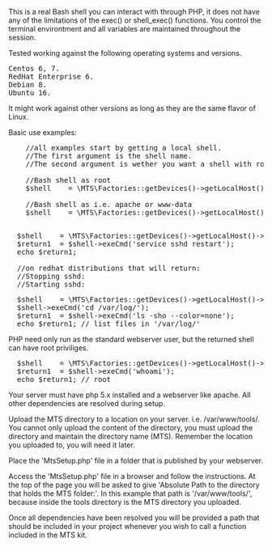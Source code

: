 This is a real Bash shell you can interact with through PHP, it does not have any of the limitations of the exec() or shell_exec() functions. You control the terminal environtment and all variables are maintained throughout the session.

Tested working against the following operating systems and versions.
<pre>
Centos 6, 7.
RedHat Enterprise 6.
Debian 8.
Ubuntu 16.
</pre>

It might work against other versions as long as they are the same flavor of Linux.

Basic use examples:

<pre>
	//all examples start by getting a local shell. 
	//The first argument is the shell name. 
	//The second argument is wether you want a shell with root priviliges
    
    //Bash shell as root
    $shell    = \MTS\Factories::getDevices()->getLocalHost()->getShell('bash', true);
    
    //Bash shell as i.e. apache or www-data
    $shell    = \MTS\Factories::getDevices()->getLocalHost()->getShell('bash', true);
    
</pre>

<pre>
  $shell    = \MTS\Factories::getDevices()->getLocalHost()->getShell('bash', true);
  $return1  = $shell->exeCmd('service sshd restart');
  echo $return1;
  
  //on redhat distributions that will return:
  //Stopping sshd:                                             [  OK  ]
  //Starting sshd:                                             [  OK  ]
</pre>

<pre>
  $shell    = \MTS\Factories::getDevices()->getLocalHost()->getShell('bash', false);
  $shell->exeCmd('cd /var/log/');
  $return1  = $shell->exeCmd('ls -sho --color=none');
  echo $return1; // list files in '/var/log/'
</pre>

PHP need only run as the standard webserver user, but the returned shell can have root priviliges.
<pre>
  $shell    = \MTS\Factories::getDevices()->getLocalHost()->getShell('bash', true);
  $return1  = $shell->exeCmd('whoami');
  echo $return1; // root
</pre>

Your server must have php 5.x installed and a webserver like apache. All other dependencies are resolved during setup.

Upload the MTS directory to a location on your server. i.e. /var/www/tools/. 
You cannot only upload the content of the directory, you must upload the directory and maintain the directory name (MTS).
Remember the location you uploaded to, you will need it later.

Place the 'MtsSetup.php' file in a folder that is published by your webserver.

Access the 'MtsSetup.php' file in a browser and follow the instructions. 
At the top of the page you will be asked to give 'Absolute Path to the directory that holds the MTS folder:'.
In this example that path is '/var/www/tools/', because inside the tools directory is the MTS directory you uploaded.

Once all dependencies have been resolved you will be provided a path that should be included in your
project whenever you wish to call a function included in the MTS kit.